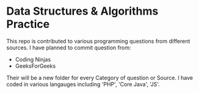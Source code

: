 # Data Structures & Algorithms Practice

This repo is contributed to various programming questions from different sources.
I have planned to commit question from:
  - Coding Ninjas
  - GeeksForGeeks

Their will be a new folder for every Category of question or Source.
I have coded in various langauges including 'PHP', 'Core Java', 'JS'.
